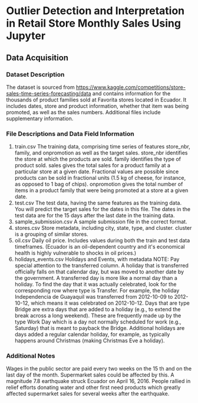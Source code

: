 # Outlier Detection and Interpretation in Retail Store Monthly Sales Using Jupyter

## Data Acquisition
### Dataset Description
The dataset is sourced from https://www.kaggle.com/competitions/store-sales-time-series-forecasting/data and contains information for the thousands of product families sold at Favorita stores located in Ecuador. It includes dates, store and product information, whether that item was being promoted, as well as the sales numbers. Additional files include supplementary information.

### File Descriptions and Data Field Information
1. train.csv
The training data, comprising time series of features store_nbr, family, and onpromotion as well as the target sales.
store_nbr identifies the store at which the products are sold.
family identifies the type of product sold.
sales gives the total sales for a product family at a particular store at a given date. Fractional values are possible since products can be sold in fractional units (1.5 kg of cheese, for instance, as opposed to 1 bag of chips).
onpromotion gives the total number of items in a product family that were being promoted at a store at a given date.
2. test.csv
The test data, having the same features as the training data. You will predict the target sales for the dates in this file.
The dates in the test data are for the 15 days after the last date in the training data.
3. sample_submission.csv
A sample submission file in the correct format.
4. stores.csv
Store metadata, including city, state, type, and cluster.
cluster is a grouping of similar stores.
5. oil.csv
Daily oil price. Includes values during both the train and test data timeframes. (Ecuador is an oil-dependent country and it's economical health is highly vulnerable to shocks in oil prices.)
6. holidays_events.csv
Holidays and Events, with metadata
NOTE: Pay special attention to the transferred column. A holiday that is transferred officially falls on that calendar day, but was moved to another date by the government. A transferred day is more like a normal day than a holiday. To find the day that it was actually celebrated, look for the corresponding row where type is Transfer. For example, the holiday Independencia de Guayaquil was transferred from 2012-10-09 to 2012-10-12, which means it was celebrated on 2012-10-12. Days that are type Bridge are extra days that are added to a holiday (e.g., to extend the break across a long weekend). These are frequently made up by the type Work Day which is a day not normally scheduled for work (e.g., Saturday) that is meant to payback the Bridge.
Additional holidays are days added a regular calendar holiday, for example, as typically happens around Christmas (making Christmas Eve a holiday).
### Additional Notes
Wages in the public sector are paid every two weeks on the 15 th and on the last day of the month. Supermarket sales could be affected by this.
A magnitude 7.8 earthquake struck Ecuador on April 16, 2016. People rallied in relief efforts donating water and other first need products which greatly affected supermarket sales for several weeks after the earthquake.

